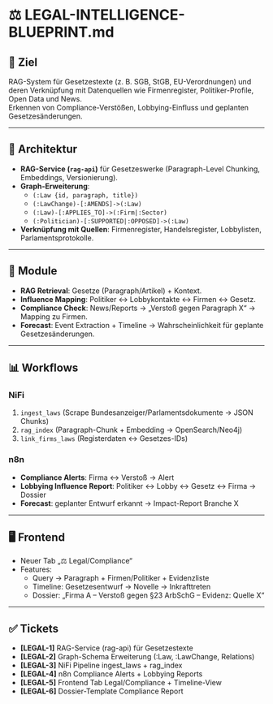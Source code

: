 # ⚖️ LEGAL-INTELLIGENCE-BLUEPRINT.md

## 🎯 Ziel
RAG-System für Gesetzestexte (z. B. SGB, StGB, EU-Verordnungen) und deren Verknüpfung mit Datenquellen wie Firmenregister, Politiker-Profile, Open Data und News.  
Erkennen von Compliance-Verstößen, Lobbying-Einfluss und geplanten Gesetzesänderungen.

---

## 🧭 Architektur
- **RAG-Service (`rag-api`)** für Gesetzeswerke (Paragraph-Level Chunking, Embeddings, Versionierung).
- **Graph-Erweiterung**:  
  - `(:Law {id, paragraph, title})`  
  - `(:LawChange)-[:AMENDS]->(:Law)`  
  - `(:Law)-[:APPLIES_TO]->(:Firm|:Sector)`  
  - `(:Politician)-[:SUPPORTED|:OPPOSED]->(:Law)`  
- **Verknüpfung mit Quellen**: Firmenregister, Handelsregister, Lobbylisten, Parlamentsprotokolle.

---

## 🔬 Module
- **RAG Retrieval**: Gesetze (Paragraph/Artikel) + Kontext.
- **Influence Mapping**: Politiker ↔ Lobbykontakte ↔ Firmen ↔ Gesetz.
- **Compliance Check**: News/Reports → „Verstoß gegen Paragraph X“ → Mapping zu Firmen.
- **Forecast**: Event Extraction + Timeline → Wahrscheinlichkeit für geplante Gesetzesänderungen.

---

## 📊 Workflows
### NiFi
1. `ingest_laws` (Scrape Bundesanzeiger/Parlamentsdokumente → JSON Chunks)  
2. `rag_index` (Paragraph-Chunk + Embedding → OpenSearch/Neo4j)  
3. `link_firms_laws` (Registerdaten ↔ Gesetzes-IDs)

### n8n
- **Compliance Alerts**: Firma ↔ Verstoß → Alert  
- **Lobbying Influence Report**: Politiker ↔ Lobby ↔ Gesetz ↔ Firma → Dossier  
- **Forecast**: geplanter Entwurf erkannt → Impact-Report Branche X

---

## 🖥️ Frontend
- Neuer Tab „⚖️ Legal/Compliance“  
- Features:  
  - Query → Paragraph + Firmen/Politiker + Evidenzliste  
  - Timeline: Gesetzesentwurf → Novelle → Inkrafttreten  
  - Dossier: „Firma A – Verstoß gegen §23 ArbSchG – Evidenz: Quelle X“

---

## ✅ Tickets
- **[LEGAL-1]** RAG-Service (rag-api) für Gesetzestexte  
- **[LEGAL-2]** Graph-Schema Erweiterung (:Law, :LawChange, Relations)  
- **[LEGAL-3]** NiFi Pipeline ingest_laws + rag_index  
- **[LEGAL-4]** n8n Compliance Alerts + Lobbying Reports  
- **[LEGAL-5]** Frontend Tab Legal/Compliance + Timeline-View  
- **[LEGAL-6]** Dossier-Template Compliance Report
